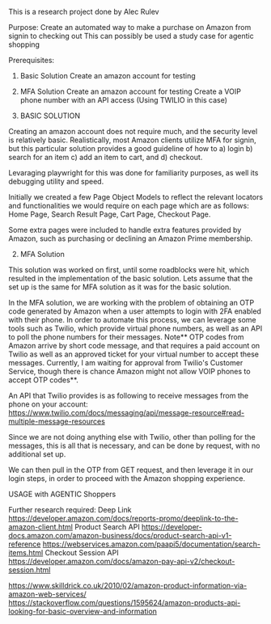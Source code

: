This is a research project done by Alec Rulev


Purpose: Create an automated way to make a purchase on Amazon from signin to checking out
This can possibly be used a study case for agentic shopping


Prerequisites:
1) Basic Solution
Create an amazon account for testing
2) MFA Solution
Create an amazon account for testing
Create a VOIP phone number with an API access (Using TWILIO in this case)


1) BASIC SOLUTION

Creating an amazon account does not require much, and the security level is relatively basic. Realistically, most Amazon clients utilize MFA for signin, but this particular solution provides a good guideline of how to a) login b) search for an item c) add an item to cart, and d) checkout.

Levaraging playwright for this was done for familiarity purposes, as well its debugging utility and speed. 

Initially we created a few Page Object Models to reflect the relevant locators and functionalities we would require on each page which are as follows:
Home Page,
Search Result Page,
Cart Page,
Checkout Page.

Some extra pages were included to handle extra features provided by Amazon, such as purchasing or declining an Amazon Prime membership.

2) MFA Solution

This solution was worked on first, until some roadblocks were hit, which resulted in the implementation of the basic solution. Lets assume that the set up is the same for MFA solution as it was for the basic solution. 

In the MFA solution, we are working with the problem of obtaining an OTP code generated by Amazon when a user attempts to login with 2FA enabled with their phone. In order to automate this process, we can leverage some tools such as Twilio, which provide virtual phone numbers, as well as an API to poll the phone numbers for their messages. Note** OTP codes from Amazon arrive by short code message, and that requires a paid account on Twilio as well as an approved ticket for your virtual number to accept these messages. Currently, I am waiting for approval from Twilio's Customer Service, though there is chance Amazon might not allow VOIP phones to accept OTP codes**.

An API that Twilio provides is as following to receive messages from the phone on your account: https://www.twilio.com/docs/messaging/api/message-resource#read-multiple-message-resources

Since we are not doing anything else with Twilio, other than polling for the messages, this is all that is necessary, and can be done by request, with no additional set up.

We can then pull in the OTP from GET request, and then leverage it in our login steps, in order to proceed with the Amazon shopping experience.





USAGE with AGENTIC Shoppers


Further research required:
Deep Link
https://developer.amazon.com/docs/reports-promo/deeplink-to-the-amazon-client.html
Product Search API
https://developer-docs.amazon.com/amazon-business/docs/product-search-api-v1-reference
https://webservices.amazon.com/paapi5/documentation/search-items.html
Checkout Session API
https://developer.amazon.com/docs/amazon-pay-api-v2/checkout-session.html

https://www.skilldrick.co.uk/2010/02/amazon-product-information-via-amazon-web-services/
https://stackoverflow.com/questions/1595624/amazon-products-api-looking-for-basic-overview-and-information


